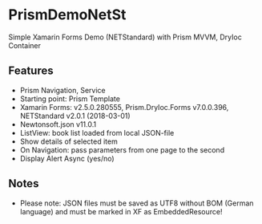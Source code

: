 # PrismDemoNetSt

Simple Xamarin Forms Demo (NETStandard) with Prism MVVM, DryIoc Container

## Features
* Prism Navigation, Service
* Starting point: Prism Template
* Xamarin Forms: v2.5.0.280555, Prism.DryIoc.Forms v7.0.0.396, NETStandard v2.0.1  (2018-03-01)
* Newtonsoft.json v11.0.1
* ListView: book list loaded from local JSON-file
* Show details of selected item
* On Navigation: pass parameters from one page to the second
* Display Alert Async (yes/no)

## Notes
* Please note: JSON files must be saved as UTF8 without BOM (German language) and must be marked in XF as EmbeddedResource!

